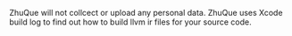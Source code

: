 ZhuQue will not collcect or upload any personal data.
ZhuQue uses Xcode build log to find out how to build llvm ir files for your source code.
